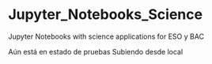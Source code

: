 # Jupyter_Notebooks_Science
Jupyter Notebooks with science applications for ESO y BAC


Aún está en estado de pruebas
Subiendo desde local
